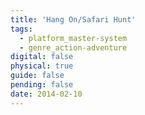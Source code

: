 ```yaml
---
title: 'Hang On/Safari Hunt'
tags:
  - platform_master-system
  - genre_action-adventure
digital: false
physical: true
guide: false
pending: false
date: 2014-02-10
---
```

